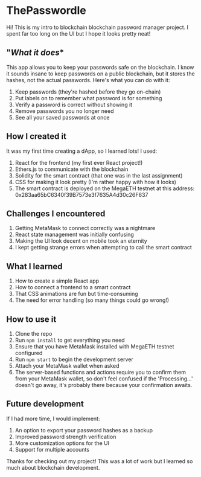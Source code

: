 # **ThePasswordle**
Hi! This is my intro to blockchain  blockchain password manager project. I spent far too long on the UI but I hope it looks pretty neat!

## "*What it does**

This app allows you to keep your passwords safe on the blockchain. I know it sounds insane to keep passwords on a public blockchain, but it stores the hashes, not the actual passwords. Here's what you can do with it:

1. Keep passwords (they're hashed before they go on-chain)
2. Put labels on to remember what password is for something
3. Verify a password is correct without showing it
4. Remove passwords you no longer need
5. See all your saved passwords at once
   
## **How I created it**

It was my first time creating a dApp, so I learned lots! I used:

1. React for the frontend (my first ever React project!)
2. Ethers.js to communicate with the blockchain
3. Solidity for the smart contract (that one was in the last assignment)
4. CSS for making it look pretty (I'm rather happy with how it looks)
5. The smart contract is deployed on the MegaETH testnet at this address: 0x283aa65bC6340f39B7573e3f7635A4d30c26F637

## **Challenges I encountered**

1. Getting MetaMask to connect correctly was a nightmare
2. React state management was initially confusing
3. Making the UI look decent on mobile took an eternity
4. I kept getting strange errors when attempting to call the smart contract
   
## **What I learned**

1. How to create a simple React app
2. How to connect a frontend to a smart contract
3. That CSS animations are fun but time-consuming
4. The need for error handling (so many things could go wrong!)

## **How to use it**

1. Clone the repo
2. Run `npm install` to get everything you need
3. Ensure that you have MetaMask installed with MegaETH testnet configured
4. Run `npm start` to begin the development server
5. Attach your MetaMask wallet when asked
6. The server-based functions and actions require you to confirm them from your MetaMask wallet, so don't feel confused if the 'Processing...' doesn't go away, it's probably there because your confirmation awaits.

## **Future development**

If I had more time, I would implement:
1. An option to export your password hashes as a backup
2. Improved password strength verification
3. More customization options for the UI
4. Support for multiple accounts

Thanks for checking out my project! This was a lot of work but I learned so much about blockchain development.
